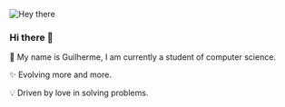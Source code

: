 ![Hey there](https://user-images.githubusercontent.com/68508662/88928220-f05b0380-d24e-11ea-911d-4b269675ecf0.png)


### Hi there 👋
🚀 My name is Guilherme, I am currently a student of computer science.

✨ Evolving more and more.

💡 Driven by love in solving problems.
